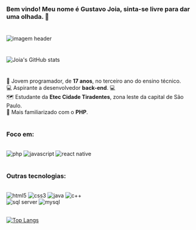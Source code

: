 

### Bem vindo! Meu nome é Gustavo Joia, sinta-se livre para dar uma olhada. 👀
#

<image alt="imagem header" src="https://pbs.twimg.com/profile_banners/1302399722569773061/1681703898/1080x360" />

#

![Joia's GitHub stats](https://github-readme-stats.vercel.app/api?username=GustavoJoia&theme=dracula&show_icons=true&locale=en&bg_color=00000000&custom_title=Status+do+perfil)

#

🎒 Jovem programador, de <strong>17 anos</strong>, no terceiro ano do ensino técnico. <br>
💻 Aspirante a desenvolvedor <strong>back-end</strong>. 💻 <br>
🗺️ Estudante da <strong>Etec Cidade Tiradentes</strong>, zona leste da capital de São Paulo. <br>
🐘 Mais familiarizado com o <strong>PHP</strong>. 

#

### Foco em:
<br>
<div>
    <image alt="php" src="https://img.shields.io/badge/PHP-777BB4?style=for-the-badge&logo=php&logoColor=white"/>
    <image alt="javascript" src="https://img.shields.io/badge/JavaScript-F7DF1E?style=for-the-badge&logo=javascript&logoColor=black"/>
    <image alt="react native" src="https://img.shields.io/badge/React_Native-20232A?style=for-the-badge&logo=react&logoColor=61DAFB"/>
</div><br>

### Outras tecnologias:
<br>
<div>
    <image alt="html5" src="https://img.shields.io/badge/HTML5-E34F26?style=for-the-badge&logo=html5&logoColor=white"/>
    <image alt="css3" src="https://img.shields.io/badge/CSS3-1572B6?style=for-the-badge&logo=css3&logoColor=white"/>
    <image alt="java" src="https://img.shields.io/badge/Java-ED8B00?style=for-the-badge&logo=openjdk&logoColor=white"/>
    <image alt="c++" src="https://img.shields.io/badge/C%2B%2B-00599C?style=for-the-badge&logo=c%2B%2B&logoColor=white"/><br>
    <image alt="sql server" src="https://img.shields.io/badge/Microsoft_SQL_Server-CC2927?style=for-the-badge&logo=microsoft-sql-server&logoColor=white"/>
    <image alt="mysql" src="https://img.shields.io/badge/MySQL-00000F?style=for-the-badge&logo=mysql&logoColor=white"/>
</div><br>

[![Top Langs](https://github-readme-stats.vercel.app/api/top-langs/?username=GustavoJoia&layout=compact&bg_color=00000000&theme=dracula&custom_title=Mais+usadas)](https://github.com/anuraghazra/github-readme-stats)
